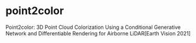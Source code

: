 # point2color
Point2color: 3D Point Cloud Colorization Using a Conditional Generative Network and Differentiable Rendering for Airborne LiDAR[Earth Vision 2021]
